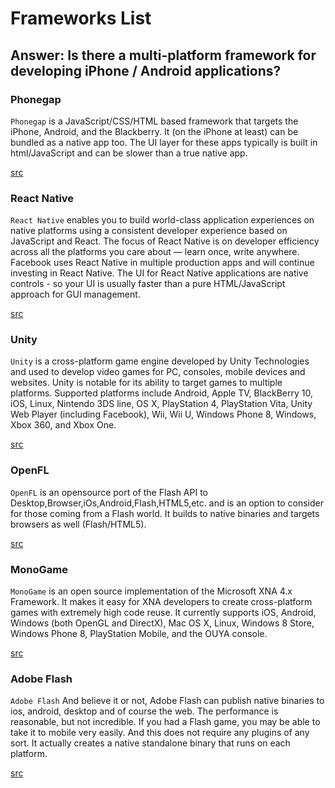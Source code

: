 # Frameworks List

## Answer: Is there a multi-platform framework for developing iPhone / Android applications?

### Phonegap

`Phonegap` is a JavaScript/CSS/HTML based framework that targets the iPhone, Android, and the Blackberry. It \(on the iPhone at least\) can be bundled as a native app too. The UI layer for these apps typically is built in html/JavaScript and can be slower than a true native app.

[src](http://phonegap.com/)

### React Native

`React Native` enables you to build world-class application experiences on native platforms using a consistent developer experience based on JavaScript and React. The focus of React Native is on developer efficiency across all the platforms you care about — learn once, write anywhere. Facebook uses React Native in multiple production apps and will continue investing in React Native. The UI for React Native applications are native controls - so your UI is usually faster than a pure HTML/JavaScript approach for GUI management.

[src](https://facebook.github.io/react-native/)

### Unity

`Unity` is a cross-platform game engine developed by Unity Technologies and used to develop video games for PC, consoles, mobile devices and websites. Unity is notable for its ability to target games to multiple platforms. Supported platforms include Android, Apple TV, BlackBerry 10, iOS, Linux, Nintendo 3DS line, OS X, PlayStation 4, PlayStation Vita, Unity Web Player \(including Facebook\), Wii, Wii U, Windows Phone 8, Windows, Xbox 360, and Xbox One.

[src](https://unity3d.com/)

### OpenFL

`OpenFL` is an opensource port of the Flash API to Desktop,Browser,iOs,Android,Flash,HTML5,etc. and is an option to consider for those coming from a Flash world. It builds to native binaries and targets browsers as well \(Flash/HTML5\).

[src](http://www.openfl.org/)

### MonoGame

`MonoGame` is an open source implementation of the Microsoft XNA 4.x Framework. It makes it easy for XNA developers to create cross-platform games with extremely high code reuse. It currently supports iOS, Android, Windows \(both OpenGL and DirectX\), Mac OS X, Linux, Windows 8 Store, Windows Phone 8, PlayStation Mobile, and the OUYA console.

[src](http://www.monogame.net/)

### Adobe Flash

`Adobe Flash` And believe it or not, Adobe Flash can publish native binaries to ios, android, desktop and of course the web. The performance is reasonable, but not incredible. If you had a Flash game, you may be able to take it to mobile very easily. And this does not require any plugins of any sort. It actually creates a native standalone binary that runs on each platform.

[src](http://www.adobe.com/inspire/2012/12/ios-apps-flash-cs6.html)

